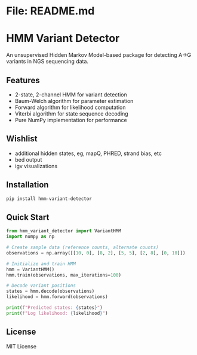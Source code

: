 # File: README.md

# HMM Variant Detector

An unsupervised Hidden Markov Model-based package for detecting A->G variants in NGS sequencing data.

## Features

- 2-state, 2-channel HMM for variant detection
- Baum-Welch algorithm for parameter estimation
- Forward algorithm for likelihood computation
- Viterbi algorithm for state sequence decoding
- Pure NumPy implementation for performance

## Wishlist

- additional hidden states, eg, mapQ, PHRED, strand bias, etc
- bed output
- igv visualizations

## Installation

```bash
pip install hmm-variant-detector
```

## Quick Start

```python
from hmm_variant_detector import VariantHMM
import numpy as np

# Create sample data (reference counts, alternate counts)
observations = np.array([[10, 0], [8, 2], [5, 5], [2, 8], [0, 10]])

# Initialize and train HMM
hmm = VariantHMM()
hmm.train(observations, max_iterations=100)

# Decode variant positions
states = hmm.decode(observations)
likelihood = hmm.forward(observations)

print(f"Predicted states: {states}")
print(f"Log likelihood: {likelihood}")
```

## License

MIT License
